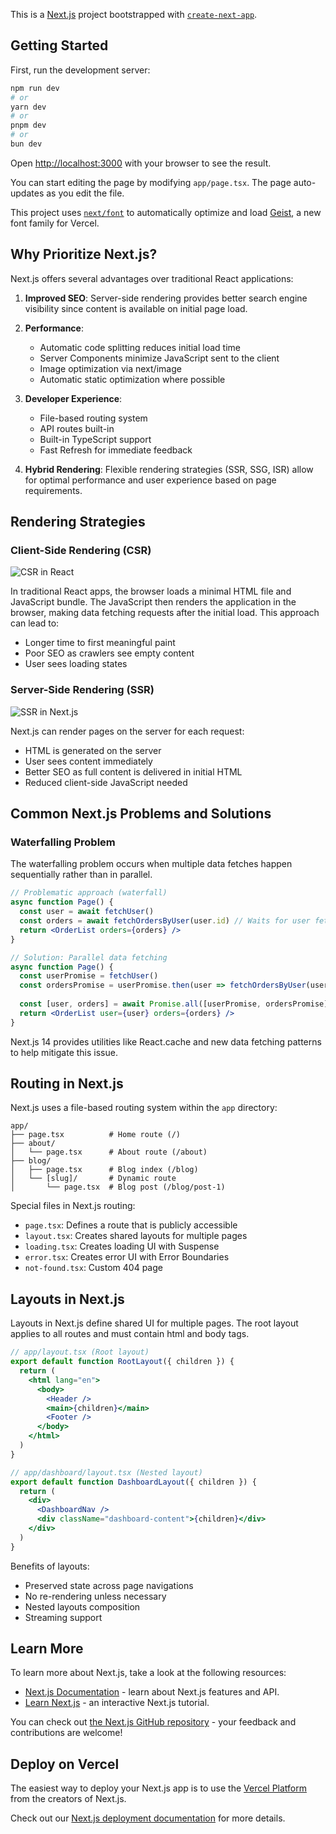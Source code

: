 This is a [Next.js](https://nextjs.org) project bootstrapped with [`create-next-app`](https://nextjs.org/docs/app/api-reference/cli/create-next-app).

## Getting Started

First, run the development server:

```bash
npm run dev
# or
yarn dev
# or
pnpm dev
# or
bun dev
```

Open [http://localhost:3000](http://localhost:3000) with your browser to see the result.

You can start editing the page by modifying `app/page.tsx`. The page auto-updates as you edit the file.

This project uses [`next/font`](https://nextjs.org/docs/app/building-your-application/optimizing/fonts) to automatically optimize and load [Geist](https://vercel.com/font), a new font family for Vercel.

## Why Prioritize Next.js?

Next.js offers several advantages over traditional React applications:

1. **Improved SEO**: Server-side rendering provides better search engine visibility since content is available on initial page load.

2. **Performance**:
   - Automatic code splitting reduces initial load time
   - Server Components minimize JavaScript sent to the client
   - Image optimization via next/image
   - Automatic static optimization where possible

3. **Developer Experience**:
   - File-based routing system
   - API routes built-in
   - Built-in TypeScript support
   - Fast Refresh for immediate feedback

4. **Hybrid Rendering**: Flexible rendering strategies (SSR, SSG, ISR) allow for optimal performance and user experience based on page requirements.

## Rendering Strategies

### Client-Side Rendering (CSR)

![CSR in React](/csr(react).png)

In traditional React apps, the browser loads a minimal HTML file and JavaScript bundle. The JavaScript then renders the application in the browser, making data fetching requests after the initial load. This approach can lead to:

- Longer time to first meaningful paint
- Poor SEO as crawlers see empty content
- User sees loading states

### Server-Side Rendering (SSR)

![SSR in Next.js](/ssr(next).png)

Next.js can render pages on the server for each request:

- HTML is generated on the server
- User sees content immediately
- Better SEO as full content is delivered in initial HTML
- Reduced client-side JavaScript needed

## Common Next.js Problems and Solutions

### Waterfalling Problem

The waterfalling problem occurs when multiple data fetches happen sequentially rather than in parallel.

```jsx
// Problematic approach (waterfall)
async function Page() {
  const user = await fetchUser()
  const orders = await fetchOrdersByUser(user.id) // Waits for user fetch
  return <OrderList orders={orders} />
}

// Solution: Parallel data fetching
async function Page() {
  const userPromise = fetchUser()
  const ordersPromise = userPromise.then(user => fetchOrdersByUser(user.id))
  
  const [user, orders] = await Promise.all([userPromise, ordersPromise])
  return <OrderList user={user} orders={orders} />
}
```

Next.js 14 provides utilities like React.cache and new data fetching patterns to help mitigate this issue.

## Routing in Next.js

Next.js uses a file-based routing system within the `app` directory:

```
app/
├── page.tsx          # Home route (/)
├── about/
│   └── page.tsx      # About route (/about)
├── blog/
│   ├── page.tsx      # Blog index (/blog)
│   └── [slug]/       # Dynamic route
│       └── page.tsx  # Blog post (/blog/post-1)
```

Special files in Next.js routing:

- `page.tsx`: Defines a route that is publicly accessible
- `layout.tsx`: Creates shared layouts for multiple pages
- `loading.tsx`: Creates loading UI with Suspense
- `error.tsx`: Creates error UI with Error Boundaries
- `not-found.tsx`: Custom 404 page

## Layouts in Next.js

Layouts in Next.js define shared UI for multiple pages. The root layout applies to all routes and must contain html and body tags.

```jsx
// app/layout.tsx (Root layout)
export default function RootLayout({ children }) {
  return (
    <html lang="en">
      <body>
        <Header />
        <main>{children}</main>
        <Footer />
      </body>
    </html>
  )
}

// app/dashboard/layout.tsx (Nested layout)
export default function DashboardLayout({ children }) {
  return (
    <div>
      <DashboardNav />
      <div className="dashboard-content">{children}</div>
    </div>
  )
}
```

Benefits of layouts:

- Preserved state across page navigations
- No re-rendering unless necessary
- Nested layouts composition
- Streaming support

## Learn More

To learn more about Next.js, take a look at the following resources:

- [Next.js Documentation](https://nextjs.org/docs) - learn about Next.js features and API.
- [Learn Next.js](https://nextjs.org/learn) - an interactive Next.js tutorial.

You can check out [the Next.js GitHub repository](https://github.com/vercel/next.js) - your feedback and contributions are welcome!

## Deploy on Vercel

The easiest way to deploy your Next.js app is to use the [Vercel Platform](https://vercel.com/new?utm_medium=default-template&filter=next.js&utm_source=create-next-app&utm_campaign=create-next-app-readme) from the creators of Next.js.

Check out our [Next.js deployment documentation](https://nextjs.org/docs/app/building-your-application/deploying) for more details.
